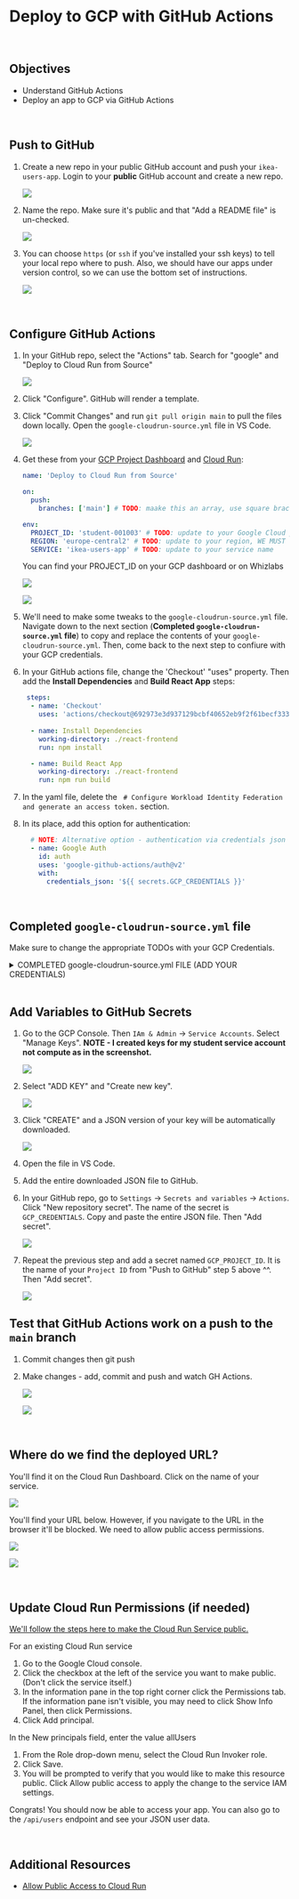 # Deploy to GCP with GitHub Actions

<br>

## Objectives

- Understand GitHub Actions
- Deploy an app to GCP via GitHub Actions

<br>

## Push to GitHub

1. Create a new repo in your public GitHub account and push your `ikea-users-app`. Login to your __public__ GitHub account and create a new repo. 

    ![](./images/gh-new-repo.png)

2.  Name the repo. Make sure it's public and that "Add a README file" is un-checked.

    ![](./images/gh-name-new-repo.png)  

1. You can choose `https` (or `ssh` if you've installed your ssh keys) to tell your local repo where to push. Also, we should have our apps under version control, so we can use the bottom set of instructions.

    ![](./images/gh-push.png)

<br>

## Configure GitHub Actions

1. In your GitHub repo, select the "Actions" tab. Search for "google" and "Deploy to Cloud Run from Source"

    ![](images/gh-actions.png)

1. Click "Configure". GitHub will render a template.
1. Click "Commit Changes" and run `git pull origin main` to pull the files down locally. Open the `google-cloudrun-source.yml` file in VS Code.

    ![](images/pull-gh-workflows.png)

1. Get these from your [GCP Project Dashboard](https://console.cloud.google.com/) and [Cloud Run](https://console.cloud.google.com/run):

    ```yaml
    name: 'Deploy to Cloud Run from Source'

    on:
      push:
        branches: ['main'] # TODO: maake this an array, use square brackets

    env:
      PROJECT_ID: 'student-001003' # TODO: update to your Google Cloud project ID
      REGION: 'europe-central2' # TODO: update to your region, WE MUST USE THIS REGION
      SERVICE: 'ikea-users-app' # TODO: update to your service name
      ```


    You can find your PROJECT_ID on your GCP dashboard or on Whizlabs

    ![](images/project-id.png)

    ![](images/whiz-projectid.png)

1. We'll need to make some tweaks to the `google-cloudrun-source.yml` file. Navigate down to the next section (__Completed `google-cloudrun-source.yml` file__) to copy and replace the contents of your `google-cloudrun-source.yml`. Then, come back to the next step to confiure with your GCP credentials.


1. In your GitHub actions file, change the 'Checkout' "uses" property. Then add the __Install Dependencies__ and __Build React App__ steps:

    ```yaml
     steps:
      - name: 'Checkout'
        uses: 'actions/checkout@692973e3d937129bcbf40652eb9f2f61becf3332' # actions/checkout@v4
      
      - name: Install Dependencies
        working-directory: ./react-frontend
        run: npm install
    
      - name: Build React App
        working-directory: ./react-frontend
        run: npm run build
    ```

    <!-- ![](images/gh-actions-yaml-edit1.png) -->

1. In the yaml file, delete the ` # Configure Workload Identity Federation and generate an access token.` section.

1. In its place, add this option for authentication:

    ```yaml
      # NOTE: Alternative option - authentication via credentials json
      - name: Google Auth
        id: auth
        uses: 'google-github-actions/auth@v2'
        with:
          credentials_json: '${{ secrets.GCP_CREDENTIALS }}'
    ```

<br>

## Completed `google-cloudrun-source.yml` file

Make sure to change the appropriate TODOs with your GCP Credentials.

<details>
  <summary>COMPLETED google-cloudrun-source.yml FILE (ADD YOUR CREDENTIALS)</summary>

```yaml
# This workflow will deploy source code on Cloud Run when a commit is pushed to
# the "main" branch.
#
# To configure this workflow:
#
# 1. Enable the following Google Cloud APIs:
#
#    - Artifact Registry (artifactregistry.googleapis.com)
#    - Cloud Build (cloudbuild.googleapis.com)
#    - Cloud Run (run.googleapis.com)
#    - IAM Credentials API (iamcredentials.googleapis.com)
#
#    You can learn more about enabling APIs at
#    https://support.google.com/googleapi/answer/6158841.
#
# 2. Create and configure a Workload Identity Provider for GitHub:
#    https://github.com/google-github-actions/auth#preferred-direct-workload-identity-federation.
#
#    Depending on how you authenticate, you will need to grant an IAM principal
#    permissions on Google Cloud:
#
#    - Artifact Registry Administrator (roles/artifactregistry.admin)
#    - Cloud Run Source Developer (roles/run.sourceDeveloper)
#
#    You can learn more about setting IAM permissions at
#    https://cloud.google.com/iam/docs/manage-access-other-resources.
#
# 3. Change the values in the "env" block to match your values.

name: 'Deploy to Cloud Run from Source'

on:
  push:
    branches: ['main']

env:
  PROJECT_ID: 'student-001003' # TODO: update to your Google Cloud project ID
  REGION: 'europe-central2' # TODO: update to your region
  SERVICE: 'ikea-users-app' # TODO: update to your service name

jobs:
  deploy:
    runs-on: 'ubuntu-latest'

    permissions:
      contents: 'read'
      id-token: 'write'

    steps:
      - name: 'Checkout'
        uses: 'actions/checkout@692973e3d937129bcbf40652eb9f2f61becf3332' # actions/checkout@v4
      
      - name: Install Dependencies
        working-directory: ./react-frontend
        run: npm install
    
      - name: Build React App
        working-directory: ./react-frontend
        run: npm run build

      # NOTE: Alternative option - authentication via credentials json
      - name: Google Auth
        id: auth
        uses: 'google-github-actions/auth@v2'
        with:
          credentials_json: '${{ secrets.GCP_CREDENTIALS }}'
      

      - name: 'Deploy to Cloud Run'
        uses: 'google-github-actions/deploy-cloudrun@33553064113a37d688aa6937bacbdc481580be17' # google-github-actions/deploy-cloudrun@v2
        with:
          service: '${{ env.SERVICE }}'
          region: '${{ env.REGION }}'
          # NOTE: If using a different source folder, update the image name below:
          source: './'

      # If required, use the Cloud Run URL output in later steps
      - name: 'Show output'
        run: |-
          echo ${{ steps.deploy.outputs.url }}
```
</details>

<br>

## Add Variables to GitHub Secrets

1. Go to the GCP Console. Then `IAm & Admin` -> `Service Accounts`. Select "Manage Keys". __NOTE - I created keys for my student service account not compute as in the screenshot.__

    ![](images/gcp-manage-keys.png)

1. Select "ADD KEY" and "Create new key".

   ![](images/gcp-create-new-key.png)


1. Click "CREATE" and a JSON version of your key will be automatically downloaded.

    ![](images/gcp-download-key.png)


1. Open the file in VS Code. 

1. Add the entire downloaded JSON file to GitHub.

1. In your GitHub repo, go to `Settings` -> `Secrets and variables` -> `Actions`. Click "New repository secret". The name of the secret is `GCP_CREDENTIALS`. Copy and paste the entire JSON file. Then "Add secret".

    ![](images/gh-new-secret.png)

1. Repeat the previous step and add a secret named `GCP_PROJECT_ID`. It is the name of your `Project ID` from "Push to GitHub" step 5 above ^^. Then "Add secret".

    ![](images/gh-gcp-project-is.png)

<!-- 6. Change things to v2 -->

## Test that GitHub Actions work on a push to the `main` branch

1. Commit changes then git push
1. Make changes - add, commit and push and watch GH Actions.

    ![](images/gh-all-workflows.png)

    ![](images/gh-workflows.png)

<br>

## Where do we find the deployed URL?

You'll find it on the Cloud Run Dashboard. Click on the name of your service.

![](./images/cloud-run-dash.png)


You'll find your URL below. However, if you navigate to the URL in the browser it'll be blocked. We need to allow public access permissions.

![](./images/cloud-run-choose-service-url.png)

![](./images/forbidden.png)

<br>

## Update Cloud Run Permissions (if needed)

[We'll follow the steps here to make the Cloud Run Service public.](https://cloud.google.com/run/docs/authenticating/public)

For an existing Cloud Run service

1. Go to the Google Cloud console.
1. Click the checkbox at the left of the service you want to make public. (Don't click the service itself.)
1. In the information pane in the top right corner click the Permissions tab. If the information pane isn't visible, you may need to click Show Info Panel, then click Permissions.
1. Click Add principal.

In the New principals field, enter the value allUsers

1. From the Role drop-down menu, select the Cloud Run Invoker role.
1. Click Save.
1. You will be prompted to verify that you would like to make this resource public. Click Allow public access to apply the change to the service IAM settings.

Congrats! You should now be able to access your app. You can also go to the `/api/users` endpoint and see your JSON user data.


<br>

## Additional Resources

- [Allow Public Access to Cloud Run](https://cloud.google.com/run/docs/authenticating/public)

